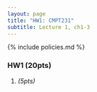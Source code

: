 ```yaml
---
layout: page
title: "HW1: CMPT231"
subtitle: Lecture 1, ch1-3
---
```


{% include policies.md %}

### HW1 (20pts)
1. *(5pts)* 
